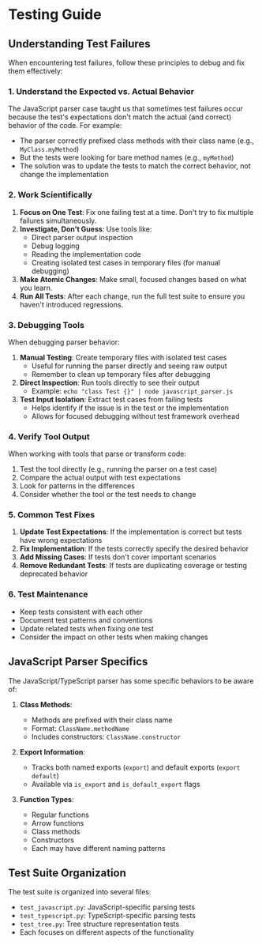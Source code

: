 # Testing Guide

## Understanding Test Failures

When encountering test failures, follow these principles to debug and fix them effectively:

### 1. Understand the Expected vs. Actual Behavior

The JavaScript parser case taught us that sometimes test failures occur because the test's expectations don't match the actual (and correct) behavior of the code. For example:

- The parser correctly prefixed class methods with their class name (e.g., `MyClass.myMethod`)
- But the tests were looking for bare method names (e.g., `myMethod`)
- The solution was to update the tests to match the correct behavior, not change the implementation

### 2. Work Scientifically

1. **Focus on One Test**: Fix one failing test at a time. Don't try to fix multiple failures simultaneously.
2. **Investigate, Don't Guess**: Use tools like:
   - Direct parser output inspection
   - Debug logging
   - Reading the implementation code
   - Creating isolated test cases in temporary files (for manual debugging)
3. **Make Atomic Changes**: Make small, focused changes based on what you learn.
4. **Run All Tests**: After each change, run the full test suite to ensure you haven't introduced regressions.

### 3. Debugging Tools

When debugging parser behavior:
1. **Manual Testing**: Create temporary files with isolated test cases
   - Useful for running the parser directly and seeing raw output
   - Remember to clean up temporary files after debugging
2. **Direct Inspection**: Run tools directly to see their output
   - Example: `echo "class Test {}" | node javascript_parser.js`
3. **Test Input Isolation**: Extract test cases from failing tests
   - Helps identify if the issue is in the test or the implementation
   - Allows for focused debugging without test framework overhead

### 4. Verify Tool Output

When working with tools that parse or transform code:

1. Test the tool directly (e.g., running the parser on a test case)
2. Compare the actual output with test expectations
3. Look for patterns in the differences
4. Consider whether the tool or the test needs to change

### 5. Common Test Fixes

1. **Update Test Expectations**: If the implementation is correct but tests have wrong expectations
2. **Fix Implementation**: If the tests correctly specify the desired behavior
3. **Add Missing Cases**: If tests don't cover important scenarios
4. **Remove Redundant Tests**: If tests are duplicating coverage or testing deprecated behavior

### 6. Test Maintenance

- Keep tests consistent with each other
- Document test patterns and conventions
- Update related tests when fixing one test
- Consider the impact on other tests when making changes

## JavaScript Parser Specifics

The JavaScript/TypeScript parser has some specific behaviors to be aware of:

1. **Class Methods**:
   - Methods are prefixed with their class name
   - Format: `ClassName.methodName`
   - Includes constructors: `ClassName.constructor`

2. **Export Information**:
   - Tracks both named exports (`export`) and default exports (`export default`)
   - Available via `is_export` and `is_default_export` flags

3. **Function Types**:
   - Regular functions
   - Arrow functions
   - Class methods
   - Constructors
   - Each may have different naming patterns

## Test Suite Organization

The test suite is organized into several files:

- `test_javascript.py`: JavaScript-specific parsing tests
- `test_typescript.py`: TypeScript-specific parsing tests
- `test_tree.py`: Tree structure representation tests
- Each focuses on different aspects of the functionality 
